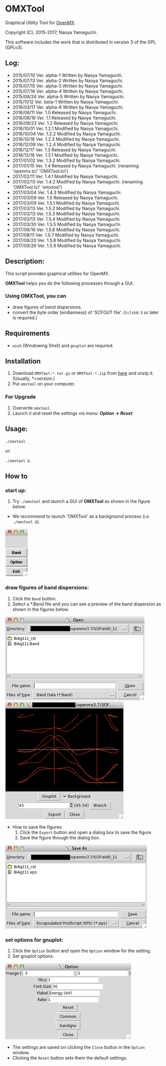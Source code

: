 # OMXTool
Graphical Utility Tool for [OpenMX](http://www.openmx-square.org).

Copyright (C), 2015-2017, Naoya Yamaguchi.

This software includes the work that is distributed in version 3 of the GPL (GPLv3).

## Log:
- 2015/07/10 Ver. alpha-1 Written by Naoya Yamaguchi.
- 2015/07/13 Ver. alpha-2 Written by Naoya Yamaguchi.
- 2015/07/15 Ver. alpha-3 Written by Naoya Yamaguchi.
- 2015/07/16 Ver. alpha-4 Written by Naoya Yamaguchi.
- 2015/08/24 Ver. alpha-5 Written by Naoya Yamaguchi.
- 2015/11/12 Ver. beta-1 Written by Naoya Yamaguchi.
- 2016/03/17 Ver. alpha-6 Written by Naoya Yamaguchi.
- 2016/06/11 Ver. 1.0 Released by Naoya Yamaguchi.
- 2016/08/19 Ver. 1.1 Released by Naoya Yamaguchi.
- 2016/09/23 Ver. 1.2 Released by Naoya Yamaguchi.
- 2016/10/01 Ver. 1.2.1 Modified by Naoya Yamaguchi.
- 2016/10/04 Ver. 1.2.2 Modified by Naoya Yamaguchi.
- 2016/10/18 Ver. 1.2.3 Modified by Naoya Yamaguchi.
- 2016/12/09 Ver. 1.2.4 Modified by Naoya Yamaguchi.
- 2016/12/17 Ver. 1.3 Released by Naoya Yamaguchi.
- 2016/12/18 Ver. 1.3.1 Modified by Naoya Yamaguchi.
- 2017/01/02 Ver. 1.3.2 Modified by Naoya Yamaguchi.
- 2017/01/15 Ver. 1.4 Released by Naoya Yamaguchi.
  (renaming 'openmx.tcl' 'OMXTool.tcl')
- 2017/02/11 Ver. 1.4.1 Modified by Naoya Yamaguchi.
- 2017/02/13 Ver. 1.4.2 Modified by Naoya Yamaguchi.
  (renaming 'OMXTool.tcl' 'omxtool')
- 2017/03/04 Ver. 1.4.3 Modified by Naoya Yamaguchi.
- 2017/03/09 Ver. 1.5 Released by Naoya Yamaguchi.
- 2017/03/09 Ver. 1.5.1 Modified by Naoya Yamaguchi.
- 2017/03/13 Ver. 1.5.2 Modified by Naoya Yamaguchi.
- 2017/03/13 Ver. 1.5.3 Modified by Naoya Yamaguchi.
- 2017/03/13 Ver. 1.5.4 Modified by Naoya Yamaguchi.
- 2017/03/30 Ver. 1.5.5 Modified by Naoya Yamaguchi.
- 2017/06/18 Ver. 1.5.6 Modified by Naoya Yamaguchi.
- 2017/08/11 Ver. 1.5.7 Modified by Naoya Yamaguchi.
- 2017/08/20 Ver. 1.5.8 Modified by Naoya Yamaguchi.
- 2017/09/26 Ver. 1.5.9 Modified by Naoya Yamaguchi.

## Description:
   This script provides graphical utilities for OpenMX.

   **OMXTool** helps you do the following processes through a GUI.

### Using OMXTool, you can
- draw figures of band dispersions.
- convert the byte order (endianness) of 'SCFOUT file'. (`tclsh8.5` or later is required.)

## Requirements
- `wish` (Windowing Shell) and `gnuplot` are required.

## Installation
1. Download `OMXTool-*.tar.gz` or `OMXTool-*.zip` from [here](https://github.com/Ncmexp2717/OMXTool/releases) and unzip it. (Usually, \*=*version*.)
1. Put `omxtool` on your computer.

### For Upgrade
1. Overwrite `omxtool`.
1. Launch it and reset the settings via menu: ***Option -> Reset***.

## Usage:
   `./omxtool`

   or:

   `./omxtool &`

## How to
### start up:
1. Try `./omxtool` and launch a GUI of **OMXTool** as shown in the figure below.

- We recommend to launch 'OMXTool' as a background process (*i.e.* `./omxtool &`).

![GUI of 'OMXTool'](https://github.com/Ncmexp2717/OMXTool/raw/images/figure1.png)
### draw figures of band dispersions:
1. Click the `Band` button.
1. Select a \*.Band file and you can see a preview of the band dispersion as shown in the figures below.

![File open dialog](https://github.com/Ncmexp2717/OMXTool/raw/images/figure2.png)
![Preview window of a band dispersion](https://github.com/Ncmexp2717/OMXTool/raw/images/figure3.png)
- How to save the figures:
  1. Click the `Export` button and open a dialog box to save the figure.
  2. Save the figure through the dialog box.

![Save dialog](https://github.com/Ncmexp2717/OMXTool/raw/images/figure4.png)

### set options for gnuplot:
1. Click the `Option` button and open the `Option` window for the setting.
1. Set gnuplot options.

![Option](https://github.com/Ncmexp2717/OMXTool/raw/images/figure5.png)

- The settings are saved on clicking the `Close` button in the `Option` window.
- Clicking the `Reset` button sets them the default settings.
